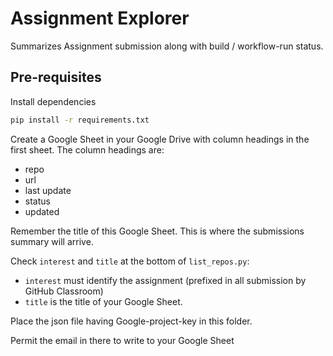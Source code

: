 # Assignment Explorer

Summarizes Assignment submission along with build / workflow-run status.

## Pre-requisites

Install dependencies

```bash
pip install -r requirements.txt
```

Create a Google Sheet in your Google Drive with column headings in the first sheet. The column headings are:

- repo
- url
- last update
- status
- updated

Remember the title of this Google Sheet. This is where the submissions summary will arrive.

Check `interest` and `title` at the bottom of `list_repos.py`:

- `interest` must identify the assignment (prefixed in all submission by GitHub Classroom)
- `title` is the title of your Google Sheet.

Place the json file having Google-project-key in this folder.

Permit the email in there to write to your Google Sheet
